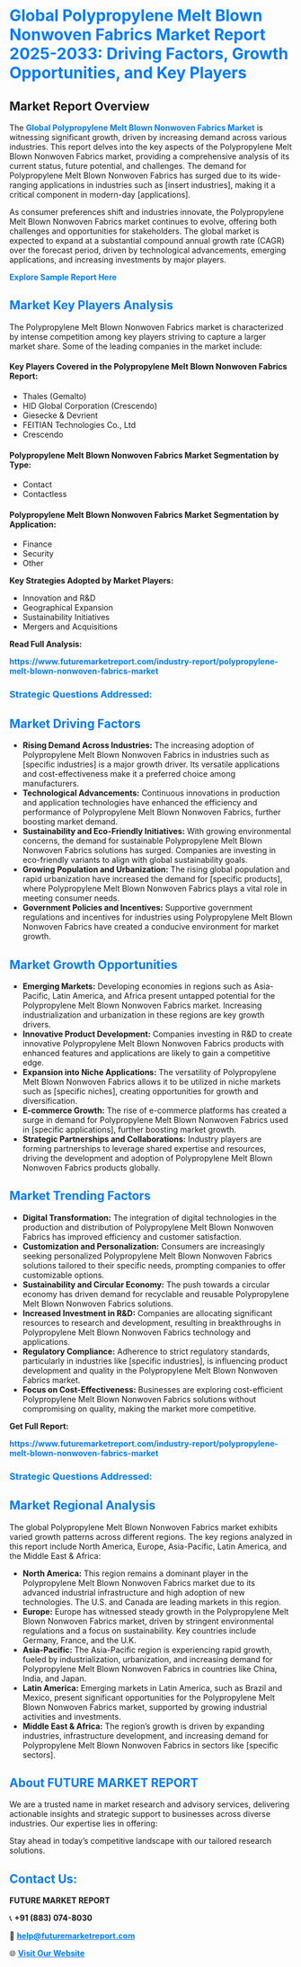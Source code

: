 <h1 style="color: #007BFF;">Global Polypropylene Melt Blown Nonwoven Fabrics Market Report 2025-2033: Driving Factors, Growth Opportunities, and Key Players</h1>

<section id="overview">
<h2>Market Report Overview</h2>
<p>The <a href="https://www.futuremarketreport.com/industry-report/polypropylene-melt-blown-nonwoven-fabrics-market" style="color: #007BFF; text-decoration: none;"><strong>Global Polypropylene Melt Blown Nonwoven Fabrics Market</strong></a> is witnessing significant growth, driven by increasing demand across various industries. This report delves into the key aspects of the Polypropylene Melt Blown Nonwoven Fabrics market, providing a comprehensive analysis of its current status, future potential, and challenges. The demand for Polypropylene Melt Blown Nonwoven Fabrics has surged due to its wide-ranging applications in industries such as [insert industries], making it a critical component in modern-day [applications].</p>
<p>As consumer preferences shift and industries innovate, the Polypropylene Melt Blown Nonwoven Fabrics market continues to evolve, offering both challenges and opportunities for stakeholders. The global market is expected to expand at a substantial compound annual growth rate (CAGR) over the forecast period, driven by technological advancements, emerging applications, and increasing investments by major players.</p>
</section>

<section id="overview">
<p><a href="https://www.futuremarketreport.com/request-sample/reportId=34925" style="color: #007BFF; text-decoration: none;"><strong>Explore Sample Report Here</strong></a></p>
</section>

<section id="key-players">
<h2 style="color: #007BFF;">Market Key Players Analysis</h2>
<p>The Polypropylene Melt Blown Nonwoven Fabrics market is characterized by intense competition among key players striving to capture a larger market share. Some of the leading companies in the market include:</p>
<h4>Key Players Covered in the Polypropylene Melt Blown Nonwoven Fabrics Report:</h4>
<ul><li>Thales (Gemalto)</li><li>HID Global Corporation (Crescendo)</li><li>Giesecke &amp; Devrient</li><li>FEITIAN Technologies Co., Ltd</li><li>Crescendo</li></ul>
<h4>Polypropylene Melt Blown Nonwoven Fabrics Market Segmentation by Type:</h4>
<ul><li>Contact</li><li>Contactless</li></ul>

<h4>Polypropylene Melt Blown Nonwoven Fabrics Market Segmentation by Application:</h4>
<ul><li>Finance</li><li>Security</li><li>Other</li></ul>
<p><strong>Key Strategies Adopted by Market Players:</strong></p>
<ul>
<li>Innovation and R&D</li>
<li>Geographical Expansion</li>
<li>Sustainability Initiatives</li>
<li>Mergers and Acquisitions</li>
</ul>
</section>

<section>
<p><strong>Read Full Analysis: </strong></p><a href="https://www.futuremarketreport.com/industry-report/polypropylene-melt-blown-nonwoven-fabrics-market" style="color: #007BFF; text-decoration: none;"><strong>https://www.futuremarketreport.com/industry-report/polypropylene-melt-blown-nonwoven-fabrics-market</strong></a>
<h3 style="color: #007BFF;">Strategic Questions Addressed:</h3>
</section>

<section id="driving-factors">
<h2 style="color: #007BFF;">Market Driving Factors</h2>
<ul>
<li><strong>Rising Demand Across Industries:</strong> The increasing adoption of Polypropylene Melt Blown Nonwoven Fabrics in industries such as [specific industries] is a major growth driver. Its versatile applications and cost-effectiveness make it a preferred choice among manufacturers.</li>
<li><strong>Technological Advancements:</strong> Continuous innovations in production and application technologies have enhanced the efficiency and performance of Polypropylene Melt Blown Nonwoven Fabrics, further boosting market demand.</li>
<li><strong>Sustainability and Eco-Friendly Initiatives:</strong> With growing environmental concerns, the demand for sustainable Polypropylene Melt Blown Nonwoven Fabrics solutions has surged. Companies are investing in eco-friendly variants to align with global sustainability goals.</li>
<li><strong>Growing Population and Urbanization:</strong> The rising global population and rapid urbanization have increased the demand for [specific products], where Polypropylene Melt Blown Nonwoven Fabrics plays a vital role in meeting consumer needs.</li>
<li><strong>Government Policies and Incentives:</strong> Supportive government regulations and incentives for industries using Polypropylene Melt Blown Nonwoven Fabrics have created a conducive environment for market growth.</li>
</ul>
</section>

<section id="growth-opportunities">
<h2 style="color: #007BFF;">Market Growth Opportunities</h2>
<ul>
<li><strong>Emerging Markets:</strong> Developing economies in regions such as Asia-Pacific, Latin America, and Africa present untapped potential for the Polypropylene Melt Blown Nonwoven Fabrics market. Increasing industrialization and urbanization in these regions are key growth drivers.</li>
<li><strong>Innovative Product Development:</strong> Companies investing in R&D to create innovative Polypropylene Melt Blown Nonwoven Fabrics products with enhanced features and applications are likely to gain a competitive edge.</li>
<li><strong>Expansion into Niche Applications:</strong> The versatility of Polypropylene Melt Blown Nonwoven Fabrics allows it to be utilized in niche markets such as [specific niches], creating opportunities for growth and diversification.</li>
<li><strong>E-commerce Growth:</strong> The rise of e-commerce platforms has created a surge in demand for Polypropylene Melt Blown Nonwoven Fabrics used in [specific applications], further boosting market growth.</li>
<li><strong>Strategic Partnerships and Collaborations:</strong> Industry players are forming partnerships to leverage shared expertise and resources, driving the development and adoption of Polypropylene Melt Blown Nonwoven Fabrics products globally.</li>
</ul>
</section>

<section id="trending-factors">
<h2 style="color: #007BFF;">Market Trending Factors</h2>
<ul>
<li><strong>Digital Transformation:</strong> The integration of digital technologies in the production and distribution of Polypropylene Melt Blown Nonwoven Fabrics has improved efficiency and customer satisfaction.</li>
<li><strong>Customization and Personalization:</strong> Consumers are increasingly seeking personalized Polypropylene Melt Blown Nonwoven Fabrics solutions tailored to their specific needs, prompting companies to offer customizable options.</li>
<li><strong>Sustainability and Circular Economy:</strong> The push towards a circular economy has driven demand for recyclable and reusable Polypropylene Melt Blown Nonwoven Fabrics solutions.</li>
<li><strong>Increased Investment in R&D:</strong> Companies are allocating significant resources to research and development, resulting in breakthroughs in Polypropylene Melt Blown Nonwoven Fabrics technology and applications.</li>
<li><strong>Regulatory Compliance:</strong> Adherence to strict regulatory standards, particularly in industries like [specific industries], is influencing product development and quality in the Polypropylene Melt Blown Nonwoven Fabrics market.</li>
<li><strong>Focus on Cost-Effectiveness:</strong> Businesses are exploring cost-efficient Polypropylene Melt Blown Nonwoven Fabrics solutions without compromising on quality, making the market more competitive.</li>
</ul>
</section>

<section>
<p><strong>Get Full Report: </strong></p><a href="https://www.futuremarketreport.com/industry-report/polypropylene-melt-blown-nonwoven-fabrics-market" style="color: #007BFF; text-decoration: none;"><strong>https://www.futuremarketreport.com/industry-report/polypropylene-melt-blown-nonwoven-fabrics-market</strong></a>
<h3 style="color: #007BFF;">Strategic Questions Addressed:</h3>
</section>


<section id="regional-analysis">
<h2 style="color: #007BFF;">Market Regional Analysis</h2>
<p>The global Polypropylene Melt Blown Nonwoven Fabrics market exhibits varied growth patterns across different regions. The key regions analyzed in this report include North America, Europe, Asia-Pacific, Latin America, and the Middle East & Africa:</p>
<ul>
<li><strong>North America:</strong> This region remains a dominant player in the Polypropylene Melt Blown Nonwoven Fabrics market due to its advanced industrial infrastructure and high adoption of new technologies. The U.S. and Canada are leading markets in this region.</li>
<li><strong>Europe:</strong> Europe has witnessed steady growth in the Polypropylene Melt Blown Nonwoven Fabrics market, driven by stringent environmental regulations and a focus on sustainability. Key countries include Germany, France, and the U.K.</li>
<li><strong>Asia-Pacific:</strong> The Asia-Pacific region is experiencing rapid growth, fueled by industrialization, urbanization, and increasing demand for Polypropylene Melt Blown Nonwoven Fabrics in countries like China, India, and Japan.</li>
<li><strong>Latin America:</strong> Emerging markets in Latin America, such as Brazil and Mexico, present significant opportunities for the Polypropylene Melt Blown Nonwoven Fabrics market, supported by growing industrial activities and investments.</li>
<li><strong>Middle East & Africa:</strong> The region’s growth is driven by expanding industries, infrastructure development, and increasing demand for Polypropylene Melt Blown Nonwoven Fabrics in sectors like [specific sectors].</li>
</ul>
</section>

<footer>
<h2 style="color: #007BFF;">About FUTURE MARKET REPORT</h2>
<p>We are a trusted name in market research and advisory services, delivering actionable insights and strategic support to businesses across diverse industries. Our expertise lies in offering:</p>

<p>Stay ahead in today’s competitive landscape with our tailored research solutions.</p>

<h2 style="color: #007BFF;">Contact Us:</h2>
<p><strong>FUTURE MARKET REPORT</strong></p>
<p>📞 <strong>+91 (883) 074-8030</strong></p>
<p>📧 <strong><a href="mailto:help@futuremarketreport.com" style="color: #007BFF;">help@futuremarketreport.com</a></strong></p>
<p>🌐 <strong><a href="https://www.futuremarketreport.com/" style="color: #007BFF;">Visit Our Website</a></strong></p>
</footer>